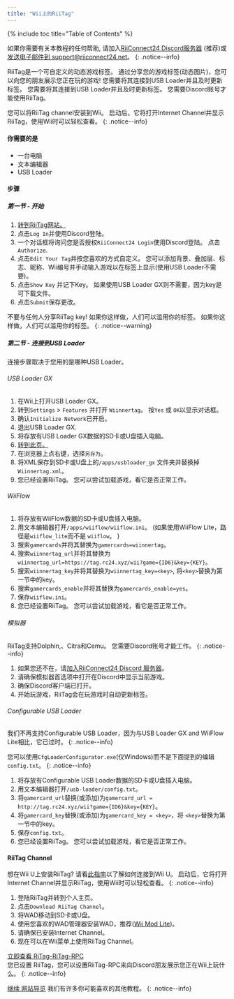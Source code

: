 ```yaml
---
title: "Wii上的RiiTag"
---
```


{% include toc title="Table of Contents" %}

如果你需要有关本教程的任何帮助, 请加入[RiiConnect24 Discord服务器](https://discord.gg/rc24) (推荐)或 [发送电子邮件到 support@riiconnect24.net](mailto:support@riiconnect24.net)。
{: .notice--info}

RiiTag是一个可自定义的动态游戏标签。 通过分享您的游戏标签(动态图片)，您可以向您的朋友展示您正在玩的游戏! 您需要将其连接到USB Loader并且及时更新标签。 您需要将其连接到USB Loader并且及时更新标签。 您需要Discord账号才能使用RiiTag。

您可以将RiiTag channel安装到Wii。 启动后，它将打开Internet Channel并显示RiiTag，使用Wii时可以轻松查看。
{: .notice--info}

#### 你需要的是

* 一台电脑
* 文本编辑器
* USB Loader

#### 步骤

##### 第一节 - 开始

1. [转到RiiTag网站。](https://tag.rc24.xyz/)
2. 点击`Log In`并使用Discord登陆。
3. 一个对话框将询问您是否授权`RiiConnect24 Login`使用Discord登陆。 点击`Authorize`.
4. 点击`Edit Your Tag`并按您喜欢的方式自定义。 您可以添加背景、叠加层、标志、昵称、Wii编号并手动输入游戏以在标签上显示(使用USB Loader不需要)。
5. 点击`Show Key` 并记下Key。 如果使用USB Loader GX则不需要，因为key是可下载文件。
6. 点击`Submit`保存更改。

不要与任何人分享RiiTag key! 如果你这样做，人们可以滥用你的标签。 如果你这样做，人们可以滥用你的标签。
{: .notice--warning}

##### 第二节 - 连接到USB Loader

连接步骤取决于您用的是哪种USB Loader。

###### USB Loader GX

1. 在Wii上打开USB Loader GX。
2. 转到`Settings` > `Features` 并打开 `Wiinnertag`。 按`Yes` 或 `OK`以显示对话框。
3. 确认`Initialize Network`已开启。
4. 退出USB Loader GX.
5. 将存放有USB Loader GX数据的SD卡或U盘插入电脑。
6. [转到此页。](https://tag.rc24.xyz/Wiinnertag.xml)
7. 在浏览器上点右键，选择`另存为`。
8. 将XML保存到SD卡或U盘上的`/apps/usbloader_gx` 文件夹并替换掉`Wiinnertag.xml`。
9. 您已经设置RiiTag。 您可以尝试加载游戏，看它是否正常工作。

###### WiiFlow

1. 将存放有WiiFlow数据的SD卡或U盘插入电脑。
2. 用文本编辑器打开`/apps/wiiflow/wiiflow.ini`。 (如果使用WiiFlow Lite，路径是`wiiflow_lite`而不是 `wiiflow`。 )
3. 搜索`gamercards`并将其替换为`gamercards=wiinnertag`。
4. 搜索`wiinnertag_url`并将其替换为`wiinnertag_url=https://tag.rc24.xyz/wii?game={ID6}&key={KEY}`。
5. 搜索`wiinnertag_key`并将其替换为`wiinnertag_key=<key>`, 将`<key>`替换为第一节中的key。
6. 搜索`gamercards_enable`并将其替换为`gamercards_enable=yes`。
7. 保存`wiiflow.ini`。
8. 您已经设置RiiTag。 您可以尝试加载游戏，看它是否正常工作。

###### 模拟器

RiiTag支持Dolphin,、Citra和Cemu。 您需要Discord账号才能工作。
{: .notice--info}

1. 如果您还不在，请[加入RiiConnect24 Discord 服务器](https://discord.gg/rc24)。
2. 请确保模拟器首选项中打开在Discord中显示当前游戏。
3. 确保Discord客户端已打开。
4. 开始玩游戏，RiiTag会在玩游戏时自动更新标签。

###### Configurable USB Loader

我们不再支持Configurable USB Loader，因为与USB Loader GX and WiiFlow Lite相比，它已过时。
{: .notice--info}

您可以使用`CfgLoaderConfigurator.exe`(仅Windows)而不是下面提到的编辑`config.txt`。
{: .notice--info}

1. 将存放有Configurable USB Loader数据的SD卡或U盘插入电脑。
2. 用文本编辑器打开`/usb-loader/config.txt`。
3. 将`gamercard_url`替换(或添加)为`gamercard_url = http://tag.rc24.xyz/wii?game={ID6}&key={KEY}`。
4. 将`gamercard_key`替换(或添加)为`gamercard_key = <key>`，将 `<key>`替换为第一节中的key。
5. 保存`config.txt`。
6. 您已经设置RiiTag。 您可以尝试加载游戏，看它是否正常工作。

#### RiiTag Channel

想在Wii U上安装RiiTag? 请看[此指南](riitag-wiiu)以了解如何连接到Wii U。 启动后，它将打开Internet Channel并显示RiiTag，使用Wii时可以轻松查看。
{: .notice--info}

1. 登陆RiiTag并转到个人主页。
2. 点击`Download RiiTag Channel`。
3. 将WAD移动到SD卡或U盘。
4. 使用您喜欢的WAD管理器安装WAD，推荐([Wii Mod Lite](wiimodlite))。
5. 请确保已安装Internet Channel。
6. 现在可以在Wii菜单上使用RiiTag Channel。

[立即查看 RiTag-RiTag-RPC](https://github.com/RiiConnect24/RiiTag-RPC/releases/latest)<br> 您已设置 RiiTag，您可以设置RiiTag-RPC来向Discord朋友展示您正在Wii上玩什么。
{: .notice--info}

[继续 网站导览](site-navigation) 我们有许多你可能喜欢的其他教程。
{: .notice--info}
